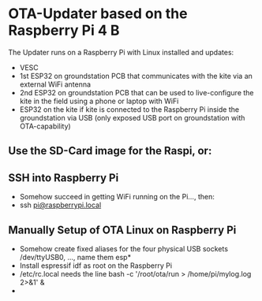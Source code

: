 # OTA-Updater based on the Raspberry Pi 4 B

The Updater runs on a Raspberry Pi with Linux installed and updates:
* VESC
* 1st ESP32 on groundstation PCB that communicates with the kite via an external WiFi antenna
* 2nd ESP32 on groundstation PCB that can be used to live-configure the kite in the field using a phone or laptop with WiFi
* ESP32 on the kite if kite is connected to the Raspberry Pi inside the groundstation via USB (only exposed USB port on groundstation with OTA-capability)

## Use the SD-Card image for the Raspi, or:

## SSH into Raspberry Pi
* Somehow succeed in getting WiFi running on the Pi..., then:
* ssh pi@raspberrypi.local

## Manually Setup of OTA Linux on Raspberry Pi
* Somehow create fixed aliases for the four physical USB sockets /dev/ttyUSB0, ..., name them esp*
* Install espressif idf as root on the Raspberry Pi
* /etc/rc.local needs the line bash -c '/root/ota/run > /home/pi/mylog.log 2>&1' &
* 
